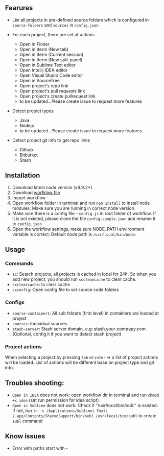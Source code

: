 ## Fearures

- List all projects in pre-defined source folders which is configured in `source-folders` and `sources` in `config.json`

- For each project, there are set of actions
    + Open in Finder
    + Open in Iterm (New tab)
    + Open in Iterm (Current session)
    + Open in Iterm (New split panel)
    + Open in Sublime Text editor
    + Open Intellij IDEA editor
    + Open Visual Studio Code editor
    + Open in SourceTree
    + Open project's repo link
    + Open project's pull requests link
    + Open project's create pullrequest link
    + to be updated...Please create issue to request more features
- Detect project types
    + Java
    + Nodejs
    + to be updated...Please create issue to request more features
- Detect project git info to get repo links
    + Github
    + Bitbutket
    + Stash

## Installation

1. Download latest node version (v8.9.2+)
2. Download [worfklow file](wf.alfredworkflow)
3. Import workflow
4. Open workflow folder in terminal and run `npm install` to install node modules. Make sure you are running in correct node version.
5. Make sure there is a config file - `config.js` in root folder of workflow. If it is not existed, please clone the file `config.sample.json` and rename it to `config.json`
6. Open the workflow settings, make sure NODE_PATH environment variable is correct. Default node path is `/usr/local/bin/node`.

## Usage
### Commands
- `sc`: Search projects, all projects is cached in local for 24h. So when you add new project, you should run `sccleancache` to clear cache.
- `scclearcache`: to clear cache
- `scconfig`: Open config file to set source code folders

### Configs
- `source-containers`: All sub folders (first level) in containers are loaded at project
- `sources`: Individual sources
- `stash-server`: Stash server domain. e.g: stash.your-compapy.com. (Optional, config it if you want to detect stash project)

### Project actions
When selecting a project by pressing `tab` or `enter` => a list of project actions will be loaded. List of actions will be different base on project type and git info.

## Troubles shooting:
- `Open in IDEA` does not work: open workflow dir in terminal and run `chmod +x idea` (set run permission for idea script)
- `Open in Sublime` does not work: Check if "/usr/local/bin/subl" is existed.
If not, run `ln -s /Applications/Sublime\ Text\ 2.app/Contents/SharedSupport/bin/subl /usr/local/bin/subl` to create `subl` command

## Know issues
- Error with paths start with `~`
